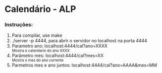 <h1>Calendário - ALP</h1>
<h3>Instruções: </h3>
<ol>
	<li>Para compilar, use make</li>
	<li>./server -p 4444, para abrir o servidor no localhost na porta 4444</li>
	<li>Parametro ano: localhost:4444/cal?ano=XXXX</li>
	<small>Mostra o calendario do ano XXXX</small>
	<li>Parâmetro mes: localhost:4444/cal?mes=XX</li>
	<small>Mostra o mes do ano corrente</small>
	<li>Parmetros mes e ano juntos: localhost:4444/cal?ano=AAAA&mes=MM</li>
</ol>


